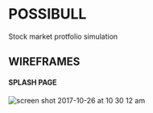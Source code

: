 # POSSIBULL

Stock market protfolio simulation

## WIREFRAMES

#### SPLASH PAGE

![screen shot 2017-10-26 at 10 30 12 am](https://user-images.githubusercontent.com/6540117/32064993-b2af49c8-ba38-11e7-98e6-de72f7d83f79.png)
